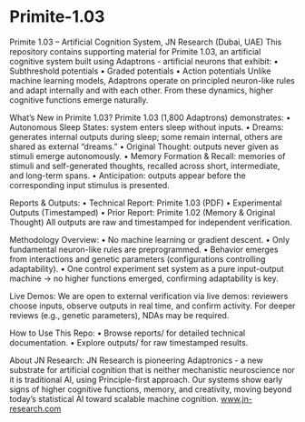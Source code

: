 # Primite-1.03
Primite 1.03 – Artificial Cognition System,  JN Research (Dubai, UAE)
This repository contains supporting material for Primite 1.03, an artificial cognitive system built using Adaptrons - artificial neurons that exhibit:
•	Subthreshold potentials
•	Graded potentials
•	Action potentials
Unlike machine learning models, Adaptrons operate on principled neuron-like rules and adapt internally and with each other. From these dynamics, higher cognitive functions emerge naturally.

What’s New in Primite 1.03?
Primite 1.03 (1,800 Adaptrons) demonstrates:
•	Autonomous Sleep States: system enters sleep without inputs.
•	Dreams: generates internal outputs during sleep; some remain internal, others are shared as external “dreams.”
•	Original Thought: outputs never given as stimuli emerge autonomously.
•	Memory Formation & Recall: memories of stimuli and self-generated thoughts, recalled across short, intermediate, and long-term spans.
•	Anticipation: outputs appear before the corresponding input stimulus is presented.

Reports & Outputs:
•	Technical Report: Primite 1.03 (PDF)
•	Experimental Outputs (Timestamped)
•	Prior Report: Primite 1.02 (Memory & Original Thought)
All outputs are raw and timestamped  for independent verification.

Methodology Overview:
•	No machine learning or gradient descent.
•	Only fundamental neuron-like rules are preprogrammed.
•	Behavior emerges from interactions and genetic parameters (configurations controlling adaptability).
•	One control experiment set system as a pure input-output machine → no higher functions emerged, confirming adaptability is key.

Live Demos:
We are open to external verification via live demos: reviewers choose inputs, observe outputs in real time, and confirm activity. For deeper reviews (e.g., genetic parameters), NDAs may be required.

How to Use This Repo:
•	Browse reports/ for detailed technical documentation.
•	Explore outputs/ for raw timestamped results.

About JN Research:
JN Research is pioneering Adaptronics - a new substrate for artificial cognition that is neither mechanistic neuroscience nor it is traditional AI, using Principle-first approach. Our systems show early signs of higher cognitive functions, memory, and creativity, moving beyond today’s statistical AI toward scalable machine cognition.
www.jn-research.com

